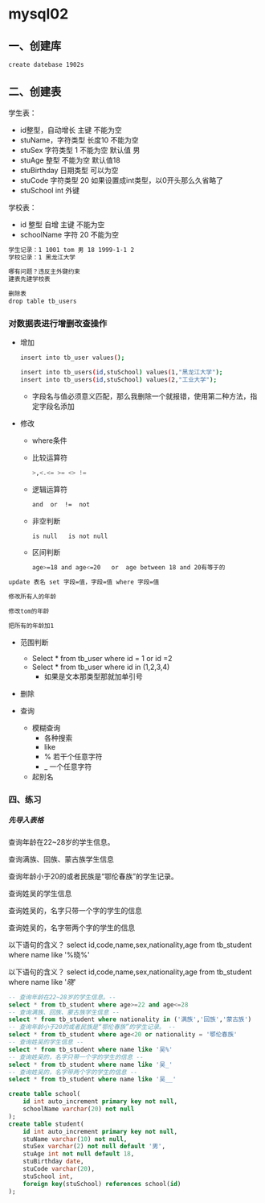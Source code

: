 # mysql02

## 一、创建库

```sh
create datebase 1902s
```

## 二、创建表

学生表：

- id整型，自动增长 主键 不能为空
- stuName，字符类型 长度10 不能为空
- stuSex 字符类型 1 不能为空 默认值 男
- stuAge 整型 不能为空 默认值18
- stuBirthday 日期类型 可以为空
- stuCode 字符类型 20 如果设置成int类型，以0开头那么久省略了
- stuSchool int 外键

学校表：

- id 整型 自增	主键	不能为空
- schoolName 字符 20 不能为空

```sh
学生记录：1 1001 tom 男 18 1999-1-1 2
学校记录：1 黑龙江大学

哪有问题？违反主外键约束
建表先建学校表

删除表
drop table tb_users
```

### 对数据表进行增删改查操作

- 增加

  ```sh
  insert into tb_user values();
  
  insert into tb_users(id,stuSchool) values(1,"黑龙江大学");
  insert into tb_users(id,stuSchool) values(2,"工业大学");
  ```

  - 字段名与值必须意义匹配，那么我删除一个就报错，使用第二种方法，指定字段名添加

- 修改

  - where条件

  - 比较运算符

    ```hs
    >,<.<= >= <> !=
    ```

  - 逻辑运算符

    ```sh
    and  or  !=  not  
    ```

  - 非空判断

    ```sh
    is null   is not null
    ```

  - 区间判断

    ```sh
    age>=18 and age<=20   or  age between 18 and 20有等于的
    ```

```sh
update 表名 set 字段=值，字段=值 where 字段=值

修改所有人的年龄

修改tom的年龄

把所有的年龄加1
```

- 范围判断
  - Select * from tb_user where id = 1 or id =2
  - Select * from tb_user where id in (1,2,3,4)
    - 如果是文本那类型那就加单引号

- 删除
- 查询
  - 模糊查询
    - 各种搜索
    - like
    - % 若干个任意字符
    - _ 一个任意字符
  - 起别名

### 四、练习



##### 先导入表格

查询年龄在22~28岁的学生信息。

查询满族、回族、蒙古族学生信息

查询年龄小于20的或者民族是“鄂伦春族”的学生记录。


查询姓吴的学生信息

查询姓吴的，名字只带一个字的学生的信息

查询姓吴的，名字带两个字的学生的信息

以下语句的含义？
select id,code,name,sex,nationality,age
from tb_student
where name like '%晓%'

以下语句的含义？
select id,code,name,sex,nationality,age
from tb_student
where name like '_晓_'









```sql
-- 查询年龄在22~28岁的学生信息。--
select * from tb_student where age>=22 and age<=28
-- 查询满族、回族、蒙古族学生信息 --
select * from tb_student where nationality in ('满族','回族','蒙古族')
-- 查询年龄小于20的或者民族是“鄂伦春族”的学生记录。 --
select * from tb_student where age<20 or nationality = '鄂伦春族'
-- 查询姓吴的学生信息 --
select * from tb_student where name like '吴%'
-- 查询姓吴的，名字只带一个字的学生的信息 --
select * from tb_student where name like '吴_'
-- 查询姓吴的，名字带两个字的学生的信息 --
select * from tb_student where name like '吴__'
```

```sql
create table school(
	id int auto_increment primary key not null,
	schoolName varchar(20) not null
);
create table student(
	id int auto_increment primary key not null,
	stuName varchar(10) not null,
	stuSex varchar(2) not null default '男',
	stuAge int not null default 18,
	stuBirthday date,
	stuCode varchar(20),
	stuSchool int,
	foreign key(stuSchool) references school(id)
);
```

